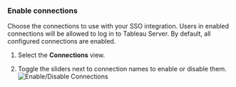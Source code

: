 ### Enable connections

Choose the connections to use with your SSO integration. Users in enabled connections will be allowed to log in to Tableau Server. By default, all configured connections are enabled.

1. Select the **Connections** view.

2. Toggle the sliders next to connection names to enable or disable them.
![Enable/Disable Connections](https://auth0.com/docs/media/articles/dashboard/sso-integrations/settings-connections-tableau-server.png)